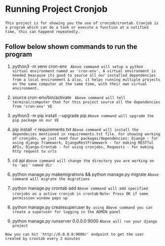 # Running Project Cronjob
` This project is for showing you the use of cronjob/crontab. `
` Cronjob is a program which can do a task or execute a function at a notified time, this can happend repeatedly. `

## Follow below shown commands to run the program

1. python3 -m venv cron-env 
` Above command will setup a python virtual environment named as 'cron-env', A virtual environment is needed beacause its good to source all our installed dependencies from a local environment & also, it helps running multiple projects on the same computer at the same time, with their own virtual environment.`

2. source cron-env/bin/activate
` Above command will tell terminal/computer that for this project source all the dependencies from 'cron-env' VE`

3. python3 -m pip install --upgrade pip
` Above command will upgrade the pip package on our VE `

4. pip install -r requirements.txt
` Above command will install the dependecies mentioned in requirements.txt file. For showing working of cronjobs, we just need four packages/dependencies: Django - for using django framework, DjangoRestFramework - for making RESTful APIs, Django-Crontab - for using cronjobs, Requests - for making http request to urls `

5. cd api
` Above command will change the directory you are working on to 'api' named dir `

6. python manage.py makemigrations && python manage.py migrate
` Above command will migrate the migrations `

7. python manage.py crontab add
` Above command will add specified cronjobs as a active cronjob in crontab `
` Note: Press OK if some permission window pops up `

8. python manage.py createsuperuser
` By using Above command you can create a superuser for logging in the ADMIN panel `

9. python manage.py runserver 0.0.0.0:9000
` Above will run your django project `

` Now you can hit 'http://0.0.0.0:9000/' endpoint to get the user created by crontab every 2 minutes `
